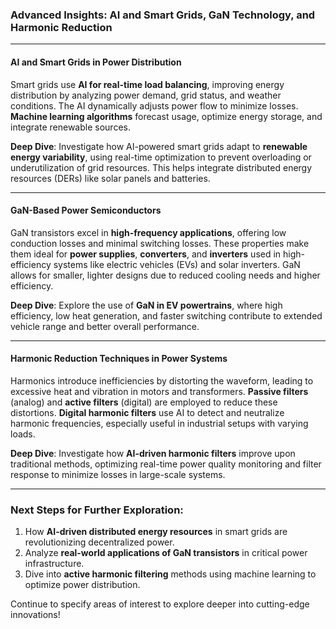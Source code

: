 ### Advanced Insights: AI and Smart Grids, GaN Technology, and Harmonic Reduction

---

#### AI and Smart Grids in Power Distribution
Smart grids use **AI for real-time load balancing**, improving energy distribution by analyzing power demand, grid status, and weather conditions. The AI dynamically adjusts power flow to minimize losses. **Machine learning algorithms** forecast usage, optimize energy storage, and integrate renewable sources.

**Deep Dive**: Investigate how AI-powered smart grids adapt to **renewable energy variability**, using real-time optimization to prevent overloading or underutilization of grid resources. This helps integrate distributed energy resources (DERs) like solar panels and batteries.

---

#### GaN-Based Power Semiconductors
GaN transistors excel in **high-frequency applications**, offering low conduction losses and minimal switching losses. These properties make them ideal for **power supplies**, **converters**, and **inverters** used in high-efficiency systems like electric vehicles (EVs) and solar inverters. GaN allows for smaller, lighter designs due to reduced cooling needs and higher efficiency.

**Deep Dive**: Explore the use of **GaN in EV powertrains**, where high efficiency, low heat generation, and faster switching contribute to extended vehicle range and better overall performance.

---

#### Harmonic Reduction Techniques in Power Systems
Harmonics introduce inefficiencies by distorting the waveform, leading to excessive heat and vibration in motors and transformers. **Passive filters** (analog) and **active filters** (digital) are employed to reduce these distortions. **Digital harmonic filters** use AI to detect and neutralize harmonic frequencies, especially useful in industrial setups with varying loads.

**Deep Dive**: Investigate how **AI-driven harmonic filters** improve upon traditional methods, optimizing real-time power quality monitoring and filter response to minimize losses in large-scale systems.

---

### Next Steps for Further Exploration:

1. How **AI-driven distributed energy resources** in smart grids are revolutionizing decentralized power.
2. Analyze **real-world applications of GaN transistors** in critical power infrastructure.
3. Dive into **active harmonic filtering** methods using machine learning to optimize power distribution.

Continue to specify areas of interest to explore deeper into cutting-edge innovations!
